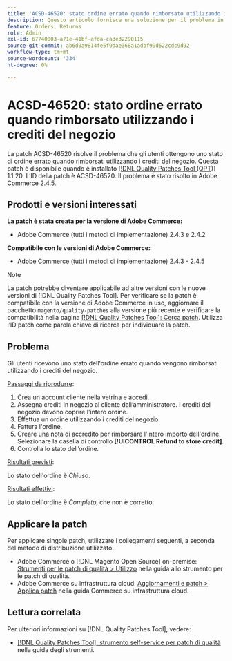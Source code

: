 ```yaml
---
title: 'ACSD-46520: stato ordine errato quando rimborsato utilizzando i crediti del negozio'
description: Questo articolo fornisce una soluzione per il problema in cui gli utenti ottengono uno stato dell'ordine errato quando rimborsati utilizzando i crediti del negozio.
feature: Orders, Returns
role: Admin
exl-id: 67740003-a71e-41bf-afda-ca3e32290115
source-git-commit: ab6d0a9814fe5f9dae368a1adbf99d622cdc9d92
workflow-type: tm+mt
source-wordcount: '334'
ht-degree: 0%

---
```


# ACSD-46520: stato ordine errato quando rimborsato utilizzando i crediti del negozio

La patch ACSD-46520 risolve il problema che gli utenti ottengono uno stato di ordine errato quando rimborsati utilizzando i crediti del negozio. Questa patch è disponibile quando è installato [[!DNL Quality Patches Tool (QPT)]](https://experienceleague.adobe.com/it/docs/commerce-knowledge-base/kb/announcements/commerce-announcements/magento-quality-patches-released-new-tool-to-self-serve-quality-patches) 1.1.20. L’ID della patch è ACSD-46520. Il problema è stato risolto in Adobe Commerce 2.4.5.

## Prodotti e versioni interessati

**La patch è stata creata per la versione di Adobe Commerce:**

* Adobe Commerce (tutti i metodi di implementazione) 2.4.3 e 2.4.2

**Compatibile con le versioni di Adobe Commerce:**

* Adobe Commerce (tutti i metodi di implementazione) 2.4.3 - 2.4.5

>[!NOTE]
>
>La patch potrebbe diventare applicabile ad altre versioni con le nuove versioni di [!DNL Quality Patches Tool]. Per verificare se la patch è compatibile con la versione di Adobe Commerce in uso, aggiornare il pacchetto `magento/quality-patches` alla versione più recente e verificare la compatibilità nella pagina [[!DNL Quality Patches Tool]: Cerca patch](https://experienceleague.adobe.com/tools/commerce-quality-patches/index.html?lang=it). Utilizza l’ID patch come parola chiave di ricerca per individuare la patch.

## Problema

Gli utenti ricevono uno stato dell&#39;ordine errato quando vengono rimborsati utilizzando i crediti del negozio.

<u>Passaggi da riprodurre</u>:

1. Crea un account cliente nella vetrina e accedi.
1. Assegna crediti in negozio al cliente dall’amministratore. I crediti del negozio devono coprire l&#39;intero ordine.
1. Effettua un ordine utilizzando i crediti del negozio.
1. Fattura l&#39;ordine.
1. Creare una nota di accredito per rimborsare l&#39;intero importo dell&#39;ordine.
Selezionare la casella di controllo **[!UICONTROL Refund to store credit]**.
1. Controlla lo stato dell’ordine.

<u>Risultati previsti</u>:

Lo stato dell&#39;ordine è *Chiuso*.

<u>Risultati effettivi</u>:

Lo stato dell&#39;ordine è *Completo*, che non è corretto.

## Applicare la patch

Per applicare singole patch, utilizzare i collegamenti seguenti, a seconda del metodo di distribuzione utilizzato:

* Adobe Commerce o [!DNL Magento Open Source] on-premise: [Strumenti per le patch di qualità > Utilizzo](/help/tools/quality-patches-tool/usage.md) nella guida allo strumento per le patch di qualità.
* Adobe Commerce su infrastruttura cloud: [Aggiornamenti e patch > Applica patch](https://experienceleague.adobe.com/docs/commerce-cloud-service/user-guide/develop/upgrade/apply-patches.html?lang=it) nella guida Commerce su infrastruttura cloud.

## Lettura correlata

Per ulteriori informazioni su [!DNL Quality Patches Tool], vedere:

* [[!DNL Quality Patches Tool]: strumento self-service per patch di qualità](/help/tools/quality-patches-tool/quality-patches-tool-to-self-serve-quality-patches.md) nella guida degli strumenti.
